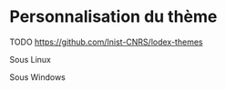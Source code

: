 # Personnalisation du thème

TODO https://github.com/Inist-CNRS/lodex-themes

Sous Linux

Sous Windows

